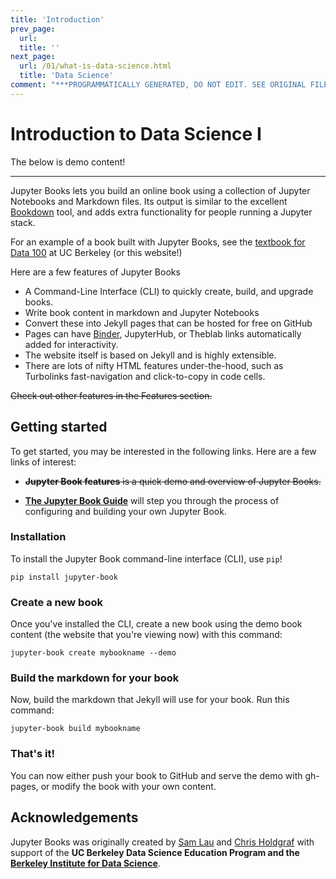 ```yaml
---
title: 'Introduction'
prev_page:
  url: 
  title: ''
next_page:
  url: /01/what-is-data-science.html
  title: 'Data Science'
comment: "***PROGRAMMATICALLY GENERATED, DO NOT EDIT. SEE ORIGINAL FILES IN /content***"
---
```

# Introduction to Data Science I

The below is demo content!

---

Jupyter Books lets you build an online book using a collection of Jupyter Notebooks
and Markdown files. Its output is similar to the excellent [Bookdown](https://bookdown.org/yihui/bookdown/) tool,
and adds extra functionality for people running a Jupyter stack.

For an example of a book built with Jupyter Books, see the [textbook for Data 100](https://www.textbook.ds100.org/) at UC Berkeley (or this website!)

Here are a few features of Jupyter Books

* A Command-Line Interface (CLI) to quickly create, build, and upgrade books.
* Write book content in markdown and Jupyter Notebooks
* Convert these into Jekyll pages that can be hosted for free on GitHub
* Pages can have [Binder](https://mybinder.org), JupyterHub, or Theblab links
  automatically added for interactivity.
* The website itself is based on Jekyll and is highly extensible.
* There are lots of nifty HTML features under-the-hood, such as
  Turbolinks fast-navigation and click-to-copy in code cells.

~~Check out other features in the Features section.~~

## Getting started

To get started, you may be interested in the following links.
Here are a few links of interest:

* ~~**Jupyter Book features** is a quick demo and overview
  of Jupyter Books.~~

* **[The Jupyter Book Guide](guide/01_overview)**
  will step you through the process of configuring and building your own Jupyter Book.

### Installation

To install the Jupyter Book command-line interface (CLI), use `pip`!

```
pip install jupyter-book
```

### Create a new book

Once you've installed the CLI, create a new book using the demo book content
(the website that you're viewing now) with this command:

```
jupyter-book create mybookname --demo
```

### Build the markdown for your book

Now, build the markdown that Jekyll will use for your book. Run this command:

```
jupyter-book build mybookname
```

### That's it!

You can now either push your book to GitHub and serve the demo with gh-pages,
or modify the book with your own content.


## Acknowledgements

Jupyter Books was originally created by [Sam Lau][sam] and [Chris Holdgraf][chris]
with support of the **UC Berkeley Data Science Education Program and the
[Berkeley Institute for Data Science](https://bids.berkeley.edu/)**.

[sam]: http://www.samlau.me/
[chris]: https://predictablynoisy.com
